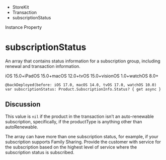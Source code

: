 

- StoreKit
- Transaction
-  subscriptionStatus 

Instance Property

# subscriptionStatus

An array that contains status information for a subscription group, including renewal and transaction information.

iOS 15.0+iPadOS 15.0+macOS 12.0+tvOS 15.0+visionOS 1.0+watchOS 8.0+

``` source
@backDeployed(before: iOS 17.0, macOS 14.0, tvOS 17.0, watchOS 10.0)
var subscriptionStatus: Product.SubscriptionInfo.Status? { get async }
```

## Discussion

This value is `nil` if the product in the transaction isn’t an auto-renewable subscription, specifically, if the productType is anything other than autoRenewable.

The array can have more than one subscription status, for example, if your subscription supports Family Sharing. Provide the customer with service for the subscription based on the highest level of service where the subscription status is subscribed.

